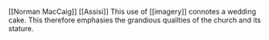 [[Norman MacCaig]] [[Assisi]]
This use of [[imagery]] connotes a wedding cake. This therefore emphasies the grandious qualities of the church and its stature. 